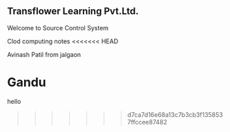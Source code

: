 ## Transflower Learning Pvt.Ltd.

Welcome to Source Control System

Clod computing notes
<<<<<<< HEAD

Avinash Patil from jalgaon

Gandu
=======
hello
>>>>>>> d7ca7d16e68a13c7b3cb3f1358537ffccee87482
